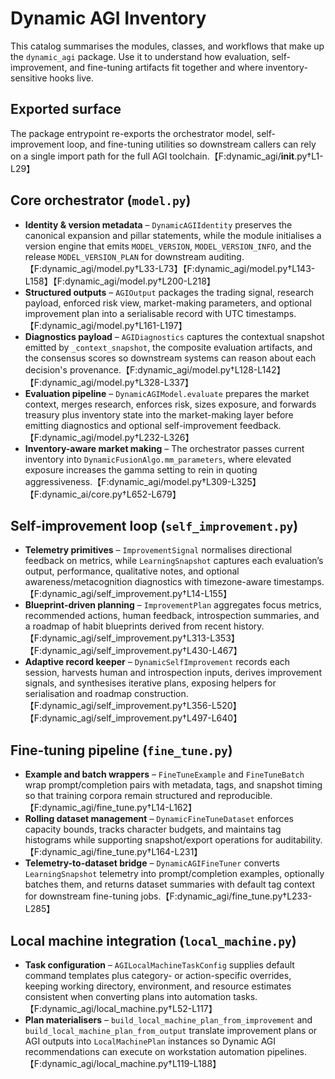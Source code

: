 # Dynamic AGI Inventory

This catalog summarises the modules, classes, and workflows that make up the `dynamic_agi` package. Use it to understand how evaluation, self-improvement, and fine-tuning artifacts fit together and where inventory-sensitive hooks live.

## Exported surface

The package entrypoint re-exports the orchestrator model, self-improvement loop, and fine-tuning utilities so downstream callers can rely on a single import path for the full AGI toolchain.【F:dynamic_agi/__init__.py†L1-L29】

## Core orchestrator (`model.py`)

- **Identity & version metadata** – `DynamicAGIIdentity` preserves the canonical expansion and pillar statements, while the module initialises a version engine that emits `MODEL_VERSION`, `MODEL_VERSION_INFO`, and the release `MODEL_VERSION_PLAN` for downstream auditing.【F:dynamic_agi/model.py†L33-L73】【F:dynamic_agi/model.py†L143-L158】【F:dynamic_agi/model.py†L200-L218】
- **Structured outputs** – `AGIOutput` packages the trading signal, research payload, enforced risk view, market-making parameters, and optional improvement plan into a serialisable record with UTC timestamps.【F:dynamic_agi/model.py†L161-L197】
- **Diagnostics payload** – `AGIDiagnostics` captures the contextual snapshot emitted by `_context_snapshot`, the composite evaluation artifacts, and the consensus scores so downstream systems can reason about each decision's provenance.【F:dynamic_agi/model.py†L128-L142】【F:dynamic_agi/model.py†L328-L337】
- **Evaluation pipeline** – `DynamicAGIModel.evaluate` prepares the market context, merges research, enforces risk, sizes exposure, and forwards treasury plus inventory state into the market-making layer before emitting diagnostics and optional self-improvement feedback.【F:dynamic_agi/model.py†L232-L326】
- **Inventory-aware market making** – The orchestrator passes current inventory into `DynamicFusionAlgo.mm_parameters`, where elevated exposure increases the gamma setting to rein in quoting aggressiveness.【F:dynamic_agi/model.py†L309-L325】【F:dynamic_ai/core.py†L652-L679】

## Self-improvement loop (`self_improvement.py`)

- **Telemetry primitives** – `ImprovementSignal` normalises directional feedback on metrics, while `LearningSnapshot` captures each evaluation’s output, performance, qualitative notes, and optional awareness/metacognition diagnostics with timezone-aware timestamps.【F:dynamic_agi/self_improvement.py†L14-L155】
- **Blueprint-driven planning** – `ImprovementPlan` aggregates focus metrics, recommended actions, human feedback, introspection summaries, and a roadmap of habit blueprints derived from recent history.【F:dynamic_agi/self_improvement.py†L313-L353】【F:dynamic_agi/self_improvement.py†L430-L467】
- **Adaptive record keeper** – `DynamicSelfImprovement` records each session, harvests human and introspection inputs, derives improvement signals, and synthesises iterative plans, exposing helpers for serialisation and roadmap construction.【F:dynamic_agi/self_improvement.py†L356-L520】【F:dynamic_agi/self_improvement.py†L497-L640】

## Fine-tuning pipeline (`fine_tune.py`)

- **Example and batch wrappers** – `FineTuneExample` and `FineTuneBatch` wrap prompt/completion pairs with metadata, tags, and snapshot timing so that training corpora remain structured and reproducible.【F:dynamic_agi/fine_tune.py†L14-L162】
- **Rolling dataset management** – `DynamicFineTuneDataset` enforces capacity bounds, tracks character budgets, and maintains tag histograms while supporting snapshot/export operations for auditability.【F:dynamic_agi/fine_tune.py†L164-L231】
- **Telemetry-to-dataset bridge** – `DynamicAGIFineTuner` converts `LearningSnapshot` telemetry into prompt/completion examples, optionally batches them, and returns dataset summaries with default tag context for downstream fine-tuning jobs.【F:dynamic_agi/fine_tune.py†L233-L285】

## Local machine integration (`local_machine.py`)

- **Task configuration** – `AGILocalMachineTaskConfig` supplies default command templates plus category- or action-specific overrides, keeping working directory, environment, and resource estimates consistent when converting plans into automation tasks.【F:dynamic_agi/local_machine.py†L52-L117】
- **Plan materialisers** – `build_local_machine_plan_from_improvement` and `build_local_machine_plan_from_output` translate improvement plans or AGI outputs into `LocalMachinePlan` instances so Dynamic AGI recommendations can execute on workstation automation pipelines.【F:dynamic_agi/local_machine.py†L119-L188】
